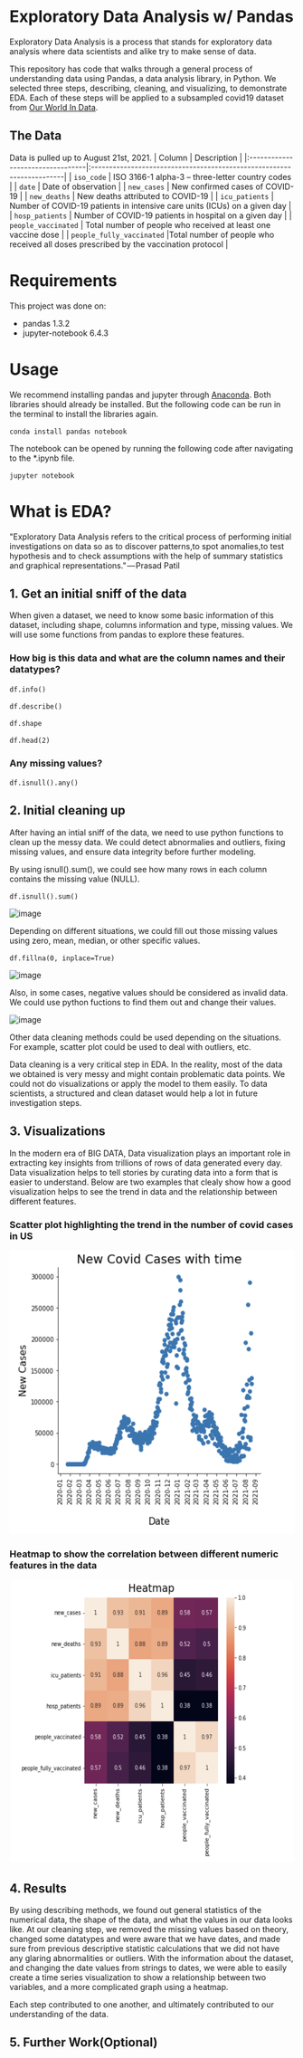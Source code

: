 # Exploratory Data Analysis w/ Pandas

Exploratory Data Analysis is a process that stands for exploratory data analysis where data scientists and alike try to make sense of data. 

This repository has code that walks through a general process of understanding data using Pandas, a data analysis library, in Python. We selected three steps, describing, cleaning, and visualizing, to demonstrate EDA. Each of these steps will be applied to a subsampled covid19 dataset from [Our World In Data](https://github.com/owid/covid-19-data/tree/master/public/data/). 

## The Data

Data is pulled up to August 21st, 2021. 
| Column                           | Description                                                           |
|:---------------------------------|:----------------------------------------------------------------------|
| `iso_code`                    |  ISO 3166-1 alpha-3 – three-letter country codes              |
| `date`                    |   Date of observation   |
| `new_cases`                      | New confirmed cases of COVID-19                           |
| `new_deaths`             | New deaths attributed to COVID-19                       |
| `icu_patients`        |  Number of COVID-19 patients in intensive care units (ICUs) on a given day              |
| `hosp_patients`          |  Number of COVID-19 patients in hospital on a given day              |
| `people_vaccinated` | Total number of people who received at least one vaccine dose  |
| `people_fully_vaccinated` |Total number of people who received all doses prescribed by the vaccination protocol |

# Requirements
This project was done on: 
 - pandas 1.3.2
 - jupyter-notebook 6.4.3

 # Usage
 We recommend installing pandas and jupyter through [Anaconda](https://www.anaconda.com/products/individual). Both libraries should already be installed. But the following code can be run in the terminal to install the libraries again.  
 ```
conda install pandas notebook
 ```
The notebook can be opened by running the following code after navigating to the *.ipynb file. 
```
jupyter notebook
```

# What is EDA?
"Exploratory Data Analysis refers to the critical process of performing initial investigations on data so as to discover patterns,to spot anomalies,to test hypothesis and to check assumptions with the help of summary statistics and graphical representations." — Prasad Patil 

## 1. Get an initial sniff of the data

When given a dataset, we need to know some basic information of this dataset, including shape, columns information and type, missing values. We will use some functions from pandas to explore these features.

### How big is this data and what are the column names and their datatypes?
```
df.info()
```
```
df.describe()
```
```
df.shape
```
```
df.head(2)
```

### Any missing values? 
```
df.isnull().any()
```

## 2. Initial cleaning up
After having an intial sniff of the data, we need to use python functions to clean up the messy data. We could detect abnormalies and outliers, fixing missing values, and ensure data integrity before further modeling.

By using isnull().sum(), we could see how many rows in each column contains the missing value (NULL).
```
df.isnull().sum()
```
![image](https://user-images.githubusercontent.com/86521753/136712469-7e169bfa-c050-49e9-a5e5-fb074faaf76a.png)

Depending on different situations, we could fill out those missing values using zero, mean, median, or other specific values.
```
df.fillna(0, inplace=True)
```
![image](https://user-images.githubusercontent.com/86521753/136712473-44d3bf98-3f4e-45ad-8d5b-7719c62b98c7.png)

Also, in some cases, negative values should be considered as invalid data. We could use python fuctions to find them out and change their values.

![image](https://user-images.githubusercontent.com/86521753/136712482-df3c0bdf-2c93-477a-a096-9a1a98a2d0c0.png)

Other data cleaning methods could be used depending on the situations. For example, scatter plot could be used to deal with outliers, etc.

Data cleaning is a very critical step in EDA. In the reality, most of the data we obtained is very messy and might contain problematic data points. We could not do visualizations or apply the model to them easily. To data scientists, a structured and clean dataset would help a lot in future investigation steps.
## 3. Visualizations

In the modern era of BIG DATA, Data visualization plays an important role in extracting key insights from trillions of rows of data generated every day. Data visualization helps to tell stories by curating data into a form that is easier to understand. Below are two examples that clealy show how a good visualization helps to see the trend in data and the relationship between different features. 

### Scatter plot highlighting the trend in the number of covid cases in US
<img width=700 height=500 margin-left=300 margin-right= 300 alt="scatter_plot" src="https://github.com/askhan18/communication/blob/master/scatter_plot.png"></center>

### Heatmap to show the correlation between different numeric features in the data
<center><img width="500" height="500" alt="Heatmap" src="https://github.com/askhan18/communication/blob/master/Heatmap.png"></center>


## 4. Results
By using describing methods, we found out general statistics of the numerical data, the shape of the data, and what the values in our data looks like. At our cleaning step, we removed the missing values based on theory, changed some datatypes and were aware that we have dates, and made sure from previous descriptive statistic calculations that we did not have any glaring abnormalities or outliers. With the information about the dataset, and changing the date values from strings to dates, we were able to easily create a time series visualization to show a relationship between two variables, and a more complicated graph using a heatmap. 

Each step contributed to one another, and ultimately contributed to our understanding of the data. 

## 5. Further Work(Optional)
